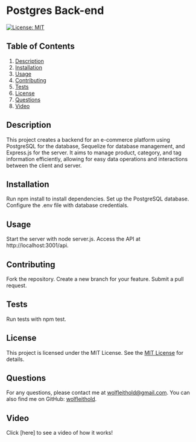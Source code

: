 # Postgres Back-end

[![License: MIT](https://img.shields.io/badge/License-MIT-yellow.svg)](https://opensource.org/licenses/MIT)

## Table of Contents

1. [Description](#description)
2. [Installation](#installation)
3. [Usage](#usage)
4. [Contributing](#contributing)
5. [Tests](#tests)
6. [License](#license)
7. [Questions](#questions)
8. [Video](#here)

## Description

This project creates a backend for an e-commerce platform using PostgreSQL for the database, Sequelize for database management, and Express.js for the server. It aims to manage product, category, and tag information efficiently, allowing for easy data operations and interactions between the client and server.

## Installation

Run npm install to install dependencies.
Set up the PostgreSQL database.
Configure the .env file with database credentials.

## Usage

Start the server with node server.js.
Access the API at http://localhost:3001/api.

## Contributing

Fork the repository.
Create a new branch for your feature.
Submit a pull request.

## Tests

Run tests with npm test.

## License

This project is licensed under the MIT License. See the [MIT License](https://opensource.org/licenses/MIT) for details.

## Questions

For any questions, please contact me at [wolfleithold@gmail.com](mailto:wolfleithold@gmail.com).
You can also find me on GitHub: [wolfleithold](https://github.com/wolfleithold).

## Video

Click [here] to see a video of how it works!
